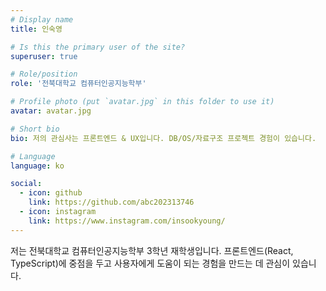 ```yaml
---
# Display name
title: 인숙영

# Is this the primary user of the site?
superuser: true

# Role/position
role: '전북대학교 컴퓨터인공지능학부'

# Profile photo (put `avatar.jpg` in this folder to use it)
avatar: avatar.jpg

# Short bio
bio: 저의 관심사는 프론트엔드 & UX입니다. DB/OS/자료구조 프로젝트 경험이 있습니다.

# Language
language: ko

social:
  - icon: github
    link: https://github.com/abc202313746
  - icon: instagram
    link: https://www.instagram.com/insookyoung/
---
```


저는 전북대학교 컴퓨터인공지능학부 3학년 재학생입니다. 프론트엔드(React, TypeScript)에 중점을 두고 사용자에게 도움이 되는 경험을 만드는 데 관심이 있습니다.
